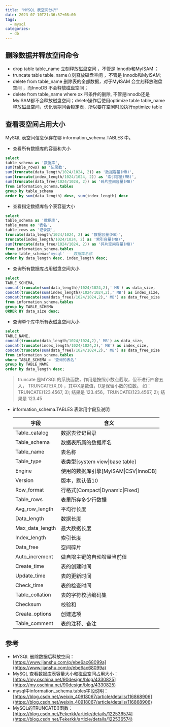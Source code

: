 ```yaml
---
title: "MYSQL 表空间分析"
date: 2023-07-10T21:36:57+08:00
tags:
  - mysql
categories:
  - db
---
```


## 删除数据并释放空间命令
- drop table table_name 立刻释放磁盘空间 ，不管是 Innodb和MyISAM ；
- truncate table table_name立刻释放磁盘空间 ，不管是 Innodb和MyISAM;
- delete from table_name 删除表的全部数据，对于MyISAM 会立刻释放磁盘空间 ，而InnoDB 不会释放磁盘空间；
- delete from table_name where xx 带条件的删除, 不管是innodb还是MyISAM都不会释放磁盘空间；delete操作后使用optimize table table_name 释放磁盘空间，优化表期间会锁定表，所以要在空闲时段执行optimize table
## 查看表空间占用大小
MySQL  表空间信息保存在哪 information_schema.TABLES  中。

- 查看所有数据库的容量和大小
```sql
select
table_schema as '数据库',
sum(table_rows) as '记录数',
sum(truncate(data_length/1024/1024, 2)) as '数据容量(MB)',
sum(truncate(index_length/1024/1024, 2)) as '索引容量(MB)',
sum(truncate(data_free/1024/1024, 2)) as '碎片空间容量(MB)'
from information_schema.tables
group by table_schema
order by sum(data_length) desc, sum(index_length) desc
```

- 查看指定数据库各个表容量大小
```sql
select
table_schema as '数据库',
table_name as '表名',
table_rows as '记录数',
truncate(data_length/1024/1024, 2) as '数据容量(MB)',
truncate(index_length/1024/1024, 2) as '索引容量(MB)',
sum(truncate(data_free/1024/1024, 2)) as '碎片空间容量(MB)'
from information_schema.tables
where table_schema='mysql' -- 数据库名称
order by data_length desc, index_length desc;
```

- 查询所有数据库占用磁盘空间大小
```sql
select 
TABLE_SCHEMA, 
concat(truncate(sum(data_length)/1024/1024,2),' MB') as data_size,
concat(truncate(sum(index_length)/1024/1024,2),' MB') as index_size,
concat(truncate(sum(data_free)/1024/1024,2),' MB') as data_free_size
from information_schema.tables
group by TABLE_SCHEMA
ORDER BY data_size desc;
```

- 查询单个库中所有表磁盘空间大小
```sql
select 
TABLE_NAME, 
concat(truncate(data_length/1024/1024,2),' MB') as data_size,
concat(truncate(index_length/1024/1024,2),' MB') as index_size,
concat(truncate(sum(data_free)/1024/1024,2),' MB') as data_free_size
from information_schema.tables 
where TABLE_SCHEMA = '查询的表名'
group by TABLE_NAME
order by data_length desc;
```
> truncate 是MYSQL的系统函数，作用是按照小数点截取，但不进行四舍五入， TRUNCATE(X,D) ，其中X是数值，D是保留小数的位数。
> 如： TRUNCATE(123.4567, 3); 结果是 123.456，TRUNCATE(123.4567, 2); 结果是 123.45

- information_schema.TABLES   表常用字段及说明

  | 字段 | 含义 |
  | --- | --- |
  | Table_catalog | 数据表登记目录 |
  | Table_schema | 数据表所属的数据库名 |
  | Table_name | 表名称 |
  | Table_type | 表类型[system view&#124;base table] |
  | Engine | 使用的数据库引擎[MyISAM&#124;CSV&#124;InnoDB] |
  | Version | 版本，默认值10 |
  | Row_format | 行格式[Compact&#124;Dynamic&#124;Fixed] |
  | Table_rows | 表里所存多少行数据 |
  | Avg_row_length | 平均行长度 |
  | Data_length | 数据长度 |
  | Max_data_length | 最大数据长度 |
  | Index_length | 索引长度 |
  | Data_free | 空间碎片 |
  | Auto_increment | 做自增主键的自动增量当前值 |
  | Create_time | 表的创建时间 |
  | Update_time | 表的更新时间 |
  | Check_time | 表的检查时间 |
  | Table_collation | 表的字符校验编码集 |
  | Checksum | 校验和 |
  | Create_options | 创建选项 |
  | Table_comment | 表的注释、备注 |

## 参考

- MYSQL 删除数据后释放空间：[https://www.jianshu.com/p/ebe6ac68099a](https://www.jianshu.com/p/ebe6ac68099a)
- MySQL 查看数据库表容量大小和磁盘空间占用大小： [https://my.oschina.net/90design/blog/4330825](https://my.oschina.net/90design/blog/4330825)
- mysql中information_schema.tables字段说明：[https://blog.csdn.net/weixin_40918067/article/details/116868906](https://blog.csdn.net/weixin_40918067/article/details/116868906)
- MySQL的TRUNCATE()函数： [https://blog.csdn.net/Fekerkk/article/details/122536574](https://blog.csdn.net/Fekerkk/article/details/122536574)
